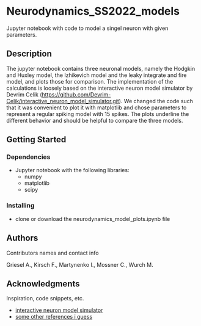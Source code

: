 # Neurodynamics_SS2022_models

Jupyter notebook with code to model a singel neuron with given parameters.

## Description

The jupyter notebook contains three neuronal models, namely the Hodgkin and Huxley model, the Izhikevich model and the leaky integrate and fire model, and plots those for comparison.
The implementation of the calculations is loosely based on the interactive neuron model simulator by Devrim Celik (https://github.com/Devrim-Celik/interactive_neuron_model_simulator.git).
We changed the code such that it was convenient to plot it with matplotlib and chose parameters to represent a regular spiking model with 15 spikes. The plots underline the different behavior and should be helpful to compare the three models.
 
## Getting Started

### Dependencies

* Jupyter notebook with the following libraries:
    * numpy
    * matplotlib
    * scipy

### Installing

* clone or download the neurodynamics_model_plots.ipynb file

## Authors

Contributors names and contact info

Griesel A.,
Kirsch F.,
Martynenko I.,
Mossner C.,
Wurch M.

## Acknowledgments

Inspiration, code snippets, etc.
* [interactive neuron model simulator](https://github.com/Devrim-Celik/interactive_neuron_model_simulator.git)
* [some other references i guess](https://www.google.com)
